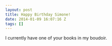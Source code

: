 ```yaml
---
layout: post
title: Happy Birthday Simone!
date: 2014-01-09 16:07:16 Z
tags: []
---
```

I currently have one of your books in my boudoir.

